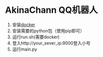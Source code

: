 # AkinaChann QQ机器人
1. 安装[docker](https://docs.docker.com/install/linux/docker-ce/ubuntu/)
2. 安装需要的python包（使用pip即可）
3. 运行run.sh(需要docker)
4. 登入http://your_sever_ip:9000登入小号
5. 运行main.py